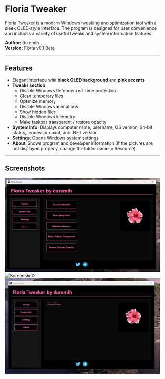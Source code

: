 # Floria Tweaker

Floria Tweaker is a modern Windows tweaking and optimization tool with a sleek OLED-style interface. The program is designed for user convenience and includes a variety of useful tweaks and system information features.  

**Author:** duremih  
**Version:** Floria v0.1 Beta

---

## Features

- Elegant interface with **black OLED background** and **pink accents**  
- **Tweaks section**:
  - Disable Windows Defender real-time protection  
  - Clean temporary files  
  - Optimize memory  
  - Disable Windows animations  
  - Show hidden files  
  - Disable Windows telemetry  
  - Make taskbar transparent / restore opacity  
- **System Info**: Displays computer name, username, OS version, 64-bit status, processor count, and .NET version  
- **Settings**: Opens Windows system settings  
- **About**: Shows program and developer information
(If the pictures are not displayed properly, change the folder name to Resource)

---

## Screenshots
![Screenshot1](screenshot1.png)
![Screenshot2](screenshot2.png)
![Screenshot3](screenshot3.png)
